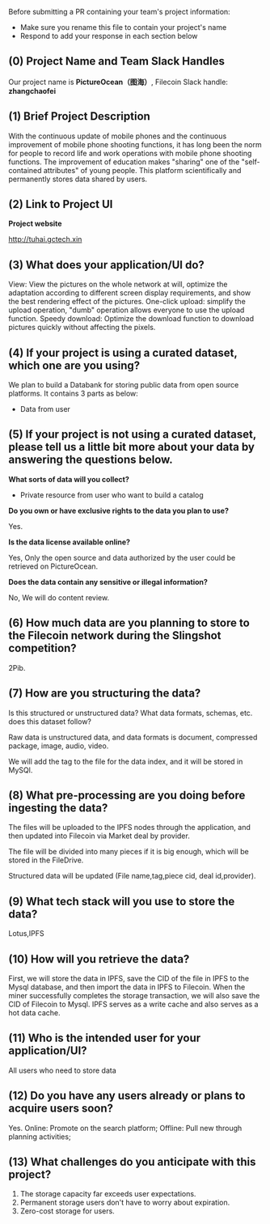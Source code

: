 Before submitting a PR containing your team's project information:
- Make sure you rename this file to contain your project's name
- Respond to add your response in each section below
## (0) Project Name and Team Slack Handles

Our project name is **PictureOcean（图海）**, Filecoin Slack handle: **zhangchaofei**

## (1) Brief Project Description

With the continuous update of mobile phones and the continuous improvement of mobile phone shooting functions, it has long been the norm for people to record life and work operations with mobile phone shooting functions. The improvement of education makes "sharing" one of the "self-contained attributes" of young people. This platform scientifically and permanently stores data shared by users.

## (2) Link to Project UI

**Project website**

http://tuhai.gctech.xin

## (3) What does your application/UI do?

View: View the pictures on the whole network at will, optimize the adaptation according to different screen display requirements, and show the best rendering effect of the pictures. One-click upload: simplify the upload operation, "dumb" operation allows everyone to use the upload function. Speedy download: Optimize the download function to download pictures quickly without affecting the pixels.


## (4) If your project is using a curated dataset, which one are you using?

We plan to build a Databank for storing public data from open source platforms. It contains 3 parts as below:

- Data from user

## (5) If your project is not using a curated dataset, please tell us a little bit more about your data by answering the questions below.
**What sorts of data will you collect?** 
- Private resource from user who want to build a catalog

**Do you own or have exclusive rights to the data you plan to use?**

Yes.

**Is the data license available online?** 

Yes, Only the open source and data authorized by the user could be retrieved on PictureOcean.

**Does the data contain any sensitive or illegal information?**

No, We will do content review.


## (6) How much data are you planning to store to the Filecoin network during the Slingshot competition?
2Pib.

## (7) How are you structuring the data?
Is this structured or unstructured data? What data formats, schemas, etc. does this dataset follow?

Raw data is unstructured data, and data formats is document, compressed package, image, audio, video.

We will add the tag to the file for the data index, and it will be stored in MySQl.

## (8) What pre-processing are you doing before ingesting the data?

The files will be uploaded to the IPFS nodes through the application, and then updated into Filecoin via Market deal by provider.

The file will be divided into many pieces if it is big enough, which will be stored in the FileDrive.

Structured data will be updated (File name,tag,piece cid, deal id,provider).


## (9) What tech stack will you use to store the data?

Lotus,IPFS


## (10) How will you retrieve the data?

First, we will store the data in IPFS, save the CID of the file in IPFS to the Mysql database, and then import the data in IPFS to Filecoin. When the miner successfully completes the storage transaction, we will also save the CID of Filecoin to Mysql. IPFS serves as a write cache and also serves as a hot data cache.


## (11) Who is the intended user for your application/UI?

All users who need to store data

## (12) Do you have any users already or plans to acquire users soon?

Yes. Online: Promote on the search platform; Offline: Pull new through planning activities;


## (13) What challenges do you anticipate with this project?

1. The storage capacity far exceeds user expectations.
2. Permanent storage users don't have to worry about expiration.
3. Zero-cost storage for users.

